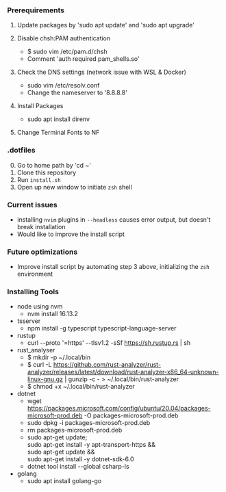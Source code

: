 ### Prerequirements

1. Update packages by 'sudo apt update' and 'sudo apt upgrade'
2. Disable chsh:PAM authentication

    - $ sudo vim /etc/pam.d/chsh
    - Comment 'auth required pam_shells.so'

3. Check the DNS settings (network issue with WSL & Docker)
    
    - sudo vim /etc/resolv.conf
    - Change the nameserver to '8.8.8.8'

4. Install Packages
    - sudo apt install direnv

5. Change Terminal Fonts to NF

### .dotfiles

0. Go to home path by 'cd ~'
1. Clone this repository
2. Run `install.sh`
3. Open up new window to initiate `zsh` shell


### Current issues

- installing `nvim` plugins in `--headless` causes error output, but doesn't break installation
- Would like to improve the install script


### Future optimizations

- Improve install script by automating step 3 above, initializing the `zsh` environment


### Installing Tools

- node using nvm
    - nvm install 16.13.2
- tsserver
    - npm install -g typescript typescript-language-server
- rustup
    - curl --proto '=https' --tlsv1.2 -sSf https://sh.rustup.rs | sh
- rust_analyser
    - $ mkdir -p ~/.local/bin
    - $ curl -L https://github.com/rust-analyzer/rust-analyzer/releases/latest/download/rust-analyzer-x86_64-unknown-linux-gnu.gz | gunzip -c - > ~/.local/bin/rust-analyzer
    - $ chmod +x ~/.local/bin/rust-analyzer
- dotnet
    - wget https://packages.microsoft.com/config/ubuntu/20.04/packages-microsoft-prod.deb -O packages-microsoft-prod.deb
    - sudo dpkg -i packages-microsoft-prod.deb
    - rm packages-microsoft-prod.deb
    - sudo apt-get update; \
        sudo apt-get install -y apt-transport-https && \
        sudo apt-get update && \
        sudo apt-get install -y dotnet-sdk-6.0
    - dotnet tool install --global csharp-ls
- golang
    - sudo apt install golang-go


